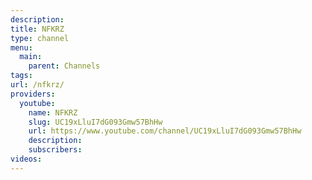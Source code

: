 ```yaml
---
description:
title: NFKRZ
type: channel
menu:
  main:
    parent: Channels
tags:
url: /nfkrz/
providers:
  youtube:
    name: NFKRZ
    slug: UC19xLluI7dG093Gmw57BhHw
    url: https://www.youtube.com/channel/UC19xLluI7dG093Gmw57BhHw
    description:
    subscribers:
videos:
---
```

